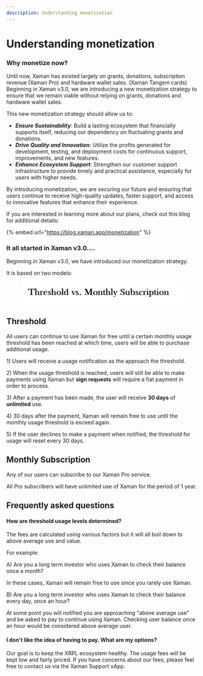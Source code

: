 ```yaml
---
description: Understanding monetization
---
```


# Understanding monetization

### Why monetize now?

Until now, Xaman has existed largely on grants, donations, subscription revenue (Xaman Pro) and hardware wallet sales. (Xaman Tangem cards) Beginning in Xaman v3.0, we are introducing a new monetization strategy to ensure that we remain viable without relying on grants, donations and hardware wallet sales.&#x20;

This new monetization strategy should allow us to:

* _**Ensure Sustainability**_: Build a lasting ecosystem that financially supports itself, reducing our dependency on fluctuating grants and donations.
* _**Drive Quality and Innovation**_: Utilize the profits generated for development, testing, and deployment costs for continuous support, improvements, and new features.
* _**Enhance Ecosystem Support**_: Strengthen our customer support infrastructure to provide timely and practical assistance, especially for users with higher needs.

By introducing monetization, we are securing our future and ensuring that users continue to receive high-quality updates, faster support, and access to innovative features that enhance their experience.

If you are interested in learning more about our plans, check out this blog for additional details:

{% embed url="https://blog.xaman.app/monetization" %}

### It all started in Xaman v3.0....

Beginning in Xaman v3.0, we have introduced our monetization strategy.

It is based on two models:

<figure><img src="../.gitbook/assets/Threshhold.png" alt=""><figcaption></figcaption></figure>

## Threshold&#x20;

All users can continue to use Xaman for free until a certain monthly usage threshold has been reached at which time, users will be able to purchase additional usage.&#x20;

1\) Users will receive a usage notification as the approach the threshold.

2\) When the usage threshold is reached, users will still be able to make payments using Xaman but **sign requests** will require a fiat payment in order to process.&#x20;

3\) After a payment has been made, the user will receive **30 days** of **unlimited** use.

4\) 30 days after the payment, Xaman will remain free to use until the monthly usage threshold is exceed again.

5\) If the user declines to make a payment when notified, the threshold for usage will reset every 30 days.&#x20;



## Monthly Subscription&#x20;

Any of our users can subscribe to our Xaman Pro service.

All Pro subscribers will have unlimited use of Xaman for the period of 1 year.





## Frequently asked questions

#### How are threshold usage levels determined?

The fees are calculated using various factors but it will all boil down to above average use and value.

For example:

A) Are you a long term investor who uses Xaman to check their balance once a month?&#x20;

In these cases, Xaman will remain free to use since you rarely use Xaman.

B) Are you a long term investor who uses Xaman to check their balance every day, once an hour?&#x20;

At some point you will notified you are approaching "above average use" and be asked to pay to continue using Xaman. Checking user balance once an hour would be considered above average user.

#### I don't like the idea of having to pay. What are my options?

Our goal is to keep the XRPL ecosystem healthy. The usage fees will be kept low and fairly priced. If you have concerns about our fees, please feel free to contact us via the Xaman Support xApp.












